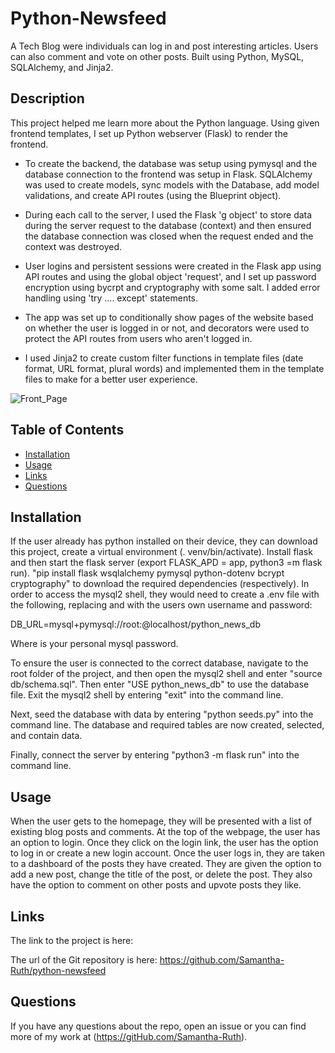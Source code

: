 # Python-Newsfeed
A Tech Blog were individuals can log in and post interesting articles. Users can also comment and vote on other posts. Built using Python, MySQL, SQLAlchemy, and Jinja2.

## Description

This project helped me learn more about the Python language. Using given frontend templates, I set up Python webserver (Flask) to render the frontend.

* To create the backend, the database was setup using pymysql and the database connection to the frontend was setup in Flask. 
SQLAlchemy was used to create models, sync models with the Database, add model validations, and create API routes (using the Blueprint object). 

* During each call to the server, I used the Flask 'g object' to store data during the server request to the database (context) and then ensured the database connection was closed when the request ended and the context was destroyed.

* User logins and persistent sessions were created in the Flask app using API routes and using the global object 'request', and I set up password encryption using bycrpt and cryptography with some salt. I added error handling using 'try .... except' statements. 

* The app was set up to conditionally show pages of the website based on whether the user is logged in or not, and decorators were used to protect the API routes from users who aren't logged in. 

* I used Jinja2 to create custom filter functions in template files (date format, URL format, plural words) and implemented them in the template files to make for a better user experience. 


![Front_Page](https://github.com/Samantha-Ruth/Python-Newsfeed/assets/64170123/ff98f9a3-bfcb-405f-9fb6-c0e95296f92b)


## Table of Contents

* [Installation](#installation)
* [Usage](#usage)
* [Links](#links)
* [Questions](#questions)

## Installation

If the user already has python installed on their device, they can download this project, create a virtual environment (. venv/bin/activate). Install flask and then start the flask server (export FLASK_APD = app, python3 =m flask run).
"pip install flask wsqlalchemy pymysql python-dotenv bcrypt cryptography" to download the required dependencies (respectively).  In order to access the mysql2 shell,  they would need to create a .env file with the following, replacing <username> and <user password> with the users own username and password: 
  
DB_URL=mysql+pymysql://root:<password>@localhost/python_news_db

Where <password> is your personal mysql password. 


To ensure the user is connected to the correct database, navigate to the root folder of the project, and then open the mysql2 shell and enter "source db/schema.sql".  Then enter "USE python_news_db" to use the database file. Exit the mysql2 shell by entering "exit" into the command line.

Next, seed the database with data by entering "python seeds.py" into the command line.  The database and required tables are now created, selected, and contain data.  

Finally, connect the server by entering "python3 -m flask run" into the command line.


## Usage

When the user gets to the homepage, they will be presented with a list of existing blog posts and comments.  At the top of the webpage, the user has an option to login.  Once they click on the login link, the user has the option to log in or create a new login account. Once the user logs in, they are taken to a dashboard of the posts they have created.  They are given the option to add a new post, change the title of the post, or delete the post.  They also have the option to comment on other posts and upvote posts they like. 


## Links


The link to the project is here:

The url of the Git repository is here: https://github.com/Samantha-Ruth/python-newsfeed


## Questions

If you have any questions about the repo, open an issue or you can find more of my work at (https://gitHub.com/Samantha-Ruth).


